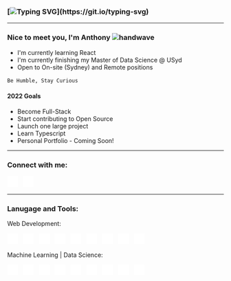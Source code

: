 ### [![Typing SVG](https://readme-typing-svg.herokuapp.com?color=%230DA47F&size=28&duration=3800&vCenter=true&width=550&height=40&lines=Welcome+to+Anthony's+Github!)](https://git.io/typing-svg)

<hr>

### Nice to meet you, I'm Anthony <img src="https://raw.githubusercontent.com/MartinHeinz/MartinHeinz/master/wave.gif" width="28" height="28" alt="handwave" />

- I'm currently learning React
- I'm currently finishing my Master of Data Science @ USyd
- Open to On-site (Sydney) and Remote positions


```diff
Be Humble, Stay Curious
```

#### 2022 Goals

- Become Full-Stack
- Start contributing to Open Source
- Launch one large project
- Learn Typescript
- Personal Portfolio - Coming Soon!

<hr>

### Connect with me:

<img alt= "linkedin" src="./images/linkedin.svg" width="25">&nbsp;&nbsp;
<img alt="twitter" src="./images/twitter.svg" width="25">

<hr>

### Lanugage and Tools:

Web Development:

<img alt= "vsc" src="./images/Web/1.vsc.svg" width="25">&nbsp;&nbsp;
<img alt="html5" src="./images/Web/2.html5.svg" width="25">&nbsp;&nbsp;
<img alt= "css3" src="./images/Web/3.css3.svg" width="25">&nbsp;&nbsp;
<img alt="javscript" src="./images/Web/4.javascript.svg" width="25">&nbsp;&nbsp;
<img alt= "react" src="./images/Web/5.react.svg" width="25">&nbsp;&nbsp;
<img alt= "git" src="./images/Web/6.git.svg" width="25">&nbsp;&nbsp;
<img alt="npm" src="./images/Web/7.npm.svg" width="25">&nbsp;&nbsp;
<img alt= "jest" src="./images/Web/8.jest.svg" width="25" height="25">&nbsp;&nbsp;
<img alt= "testing-library" src="./images/Web/9.testinglibrary.svg" width="25" height="25">&nbsp;&nbsp;

Machine Learning | Data Science:

<img alt= "jupyter" src="./images/ML/1.jupyter.svg" width="25">&nbsp;&nbsp;
<img alt= "pycharm" src="./images/ML/2.pycharm.svg" width="25">&nbsp;&nbsp;
<img alt= "python" src="./images/ML/2b.python.svg" width="25">&nbsp;&nbsp;
<img alt= "numpy" src="./images/ML/3.numpy.svg" width="25">&nbsp;&nbsp;
<img alt= "scikitlearn" src="./images/ML/4.scikitlearn.svg" width="25">&nbsp;&nbsp;
<img alt= "scipy" src="./images/ML/5.scipy.svg" width="25">&nbsp;&nbsp;
<img alt= "postgresql" src="./images/ML/6.postgresql.svg" width="25">&nbsp;&nbsp;
<img alt= "tensorflow" src="./images/ML/7.tensorflow.svg" width="25">&nbsp;&nbsp;
<img alt= "pytorch" src="./images/ML/8.pytorch.svg" width="25">&nbsp;&nbsp;
